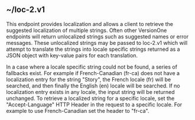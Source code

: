 ## ~/loc-2.v1

This endpoint provides localization and allows a client to retrieve the suggested localization of multiple strings. Often other VersionOne endpoints will return unlocalized strings such as suggested names or error messages. These unlocalized strings may be passed to loc-2.v1 which will attempt to translate the strings into locale specific strings returned as a JSON object with key-value pairs for each translation.

In a case where a locale specific string could not be found, a series of fallbacks exist. For example if French-Canadian (fr-ca) does not have a localization entry for the string "Story", the French locale (fr) will be searched, and then finally the English (en) locale will be searched. If no localization entry exists in any locale, the input string will be returned unchanged. To retrieve a localized string for a specific locale, set the "Accept-Language" HTTP Header in the request to a specific locale. For example to use French-Canadian set the header to "fr-ca".